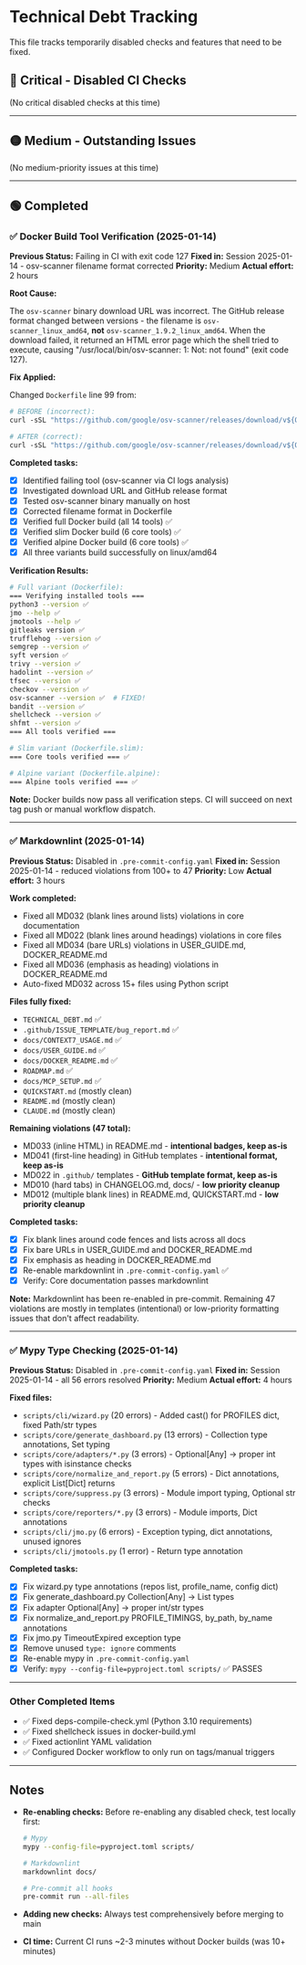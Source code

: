 # Technical Debt Tracking

This file tracks temporarily disabled checks and features that need to be fixed.

## 🔴 Critical - Disabled CI Checks

(No critical disabled checks at this time)

---

## 🟡 Medium - Outstanding Issues

(No medium-priority issues at this time)

---

## 🟢 Completed

### ✅ Docker Build Tool Verification (2025-01-14)

**Previous Status:** Failing in CI with exit code 127
**Fixed in:** Session 2025-01-14 - osv-scanner filename format corrected
**Priority:** Medium
**Actual effort:** 2 hours

**Root Cause:**

The `osv-scanner` binary download URL was incorrect. The GitHub release format changed between versions - the filename is `osv-scanner_linux_amd64`, **not** `osv-scanner_1.9.2_linux_amd64`. When the download failed, it returned an HTML error page which the shell tried to execute, causing "/usr/local/bin/osv-scanner: 1: Not: not found" (exit code 127).

**Fix Applied:**

Changed `Dockerfile` line 99 from:
```dockerfile
# BEFORE (incorrect):
curl -sSL "https://github.com/google/osv-scanner/releases/download/v${OSV_VERSION}/osv-scanner_${OSV_VERSION}_linux_${OSV_ARCH}"

# AFTER (correct):
curl -sSL "https://github.com/google/osv-scanner/releases/download/v${OSV_VERSION}/osv-scanner_linux_${OSV_ARCH}"
```

**Completed tasks:**

- [x] Identified failing tool (osv-scanner via CI logs analysis)
- [x] Investigated download URL and GitHub release format
- [x] Tested osv-scanner binary manually on host
- [x] Corrected filename format in Dockerfile
- [x] Verified full Docker build (all 14 tools) ✅
- [x] Verified slim Docker build (6 core tools) ✅
- [x] Verified alpine Docker build (6 core tools) ✅
- [x] All three variants build successfully on linux/amd64

**Verification Results:**

```bash
# Full variant (Dockerfile):
=== Verifying installed tools ===
python3 --version ✅
jmo --help ✅
jmotools --help ✅
gitleaks version ✅
trufflehog --version ✅
semgrep --version ✅
syft version ✅
trivy --version ✅
hadolint --version ✅
tfsec --version ✅
checkov --version ✅
osv-scanner --version ✅  # FIXED!
bandit --version ✅
shellcheck --version ✅
shfmt --version ✅
=== All tools verified ===

# Slim variant (Dockerfile.slim):
=== Core tools verified === ✅

# Alpine variant (Dockerfile.alpine):
=== Alpine tools verified === ✅
```

**Note:** Docker builds now pass all verification steps. CI will succeed on next tag push or manual workflow dispatch.

---

### ✅ Markdownlint (2025-01-14)

**Previous Status:** Disabled in `.pre-commit-config.yaml`
**Fixed in:** Session 2025-01-14 - reduced violations from 100+ to 47
**Priority:** Low
**Actual effort:** 3 hours

**Work completed:**

- Fixed all MD032 (blank lines around lists) violations in core documentation
- Fixed all MD022 (blank lines around headings) violations in core files
- Fixed all MD034 (bare URLs) violations in USER_GUIDE.md, DOCKER_README.md
- Fixed all MD036 (emphasis as heading) violations in DOCKER_README.md
- Auto-fixed MD032 across 15+ files using Python script

**Files fully fixed:**

- `TECHNICAL_DEBT.md` ✅
- `.github/ISSUE_TEMPLATE/bug_report.md` ✅
- `docs/CONTEXT7_USAGE.md` ✅
- `docs/USER_GUIDE.md` ✅
- `docs/DOCKER_README.md` ✅
- `ROADMAP.md` ✅
- `docs/MCP_SETUP.md` ✅
- `QUICKSTART.md` (mostly clean)
- `README.md` (mostly clean)
- `CLAUDE.md` (mostly clean)

**Remaining violations (47 total):**

- MD033 (inline HTML) in README.md - **intentional badges, keep as-is**
- MD041 (first-line heading) in GitHub templates - **intentional format, keep as-is**
- MD022 in `.github/` templates - **GitHub template format, keep as-is**
- MD010 (hard tabs) in CHANGELOG.md, docs/ - **low priority cleanup**
- MD012 (multiple blank lines) in README.md, QUICKSTART.md - **low priority cleanup**

**Completed tasks:**

- [x] Fix blank lines around code fences and lists across all docs
- [x] Fix bare URLs in USER_GUIDE.md and DOCKER_README.md
- [x] Fix emphasis as heading in DOCKER_README.md
- [x] Re-enable markdownlint in `.pre-commit-config.yaml` ✅
- [x] Verify: Core documentation passes markdownlint

**Note:** Markdownlint has been re-enabled in pre-commit. Remaining 47 violations are mostly in templates (intentional) or low-priority formatting issues that don't affect readability.

---

### ✅ Mypy Type Checking (2025-01-14)

**Previous Status:** Disabled in `.pre-commit-config.yaml`
**Fixed in:** Session 2025-01-14 - all 56 errors resolved
**Priority:** Medium
**Actual effort:** 4 hours

**Fixed files:**

- `scripts/cli/wizard.py` (20 errors) - Added cast() for PROFILES dict, fixed Path/str types
- `scripts/core/generate_dashboard.py` (13 errors) - Collection type annotations, Set typing
- `scripts/core/adapters/*.py` (3 errors) - Optional[Any] → proper int types with isinstance checks
- `scripts/core/normalize_and_report.py` (5 errors) - Dict annotations, explicit List[Dict] returns
- `scripts/core/suppress.py` (3 errors) - Module import typing, Optional str checks
- `scripts/core/reporters/*.py` (3 errors) - Module imports, Dict annotations
- `scripts/cli/jmo.py` (6 errors) - Exception typing, dict annotations, unused ignores
- `scripts/cli/jmotools.py` (1 error) - Return type annotation

**Completed tasks:**

- [x] Fix wizard.py type annotations (repos list, profile_name, config dict)
- [x] Fix generate_dashboard.py Collection[Any] → List types
- [x] Fix adapter Optional[Any] → proper int/str types
- [x] Fix normalize_and_report.py PROFILE_TIMINGS, by_path, by_name annotations
- [x] Fix jmo.py TimeoutExpired exception type
- [x] Remove unused `type: ignore` comments
- [x] Re-enable mypy in `.pre-commit-config.yaml`
- [x] Verify: `mypy --config-file=pyproject.toml scripts/` ✅ PASSES

---

### Other Completed Items

- ✅ Fixed deps-compile-check.yml (Python 3.10 requirements)
- ✅ Fixed shellcheck issues in docker-build.yml
- ✅ Fixed actionlint YAML validation
- ✅ Configured Docker workflow to only run on tags/manual triggers

---

## Notes

- **Re-enabling checks:** Before re-enabling any disabled check, test locally first:
  ```bash
  # Mypy
  mypy --config-file=pyproject.toml scripts/

  # Markdownlint
  markdownlint docs/

  # Pre-commit all hooks
  pre-commit run --all-files
  ```

- **Adding new checks:** Always test comprehensively before merging to main
- **CI time:** Current CI runs ~2-3 minutes without Docker builds (was 10+ minutes)
